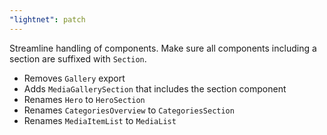 ```yaml
---
"lightnet": patch
---
```


Streamline handling of components. Make sure all components including a section are suffixed with `Section`.

- Removes `Gallery` export
- Adds `MediaGallerySection` that includes the section component
- Renames `Hero` to `HeroSection`
- Renames `CategoriesOverview` to `CategoriesSection`
- Renames `MediaItemList` to `MediaList`
